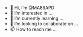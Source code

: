 - 👋 Hi, I’m @MA86APD
- 👀 I’m interested in ...
- 🌱 I’m currently learning ...
- 💞️ I’m looking to collaborate on ...
- 📫 How to reach me ...

<!---
MA86APD/MA86APD is a ✨ special ✨ repository because its `README.md` (this file) appears on your GitHub profile.
You can click the Preview link to take a look at your changes.
--->
